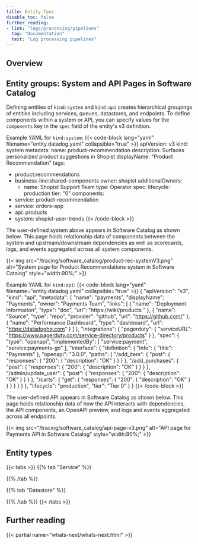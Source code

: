 ```yaml
---
title: Entity Tpes
disable_toc: false
further_reading:
- link: "logs/processing/pipelines"
  tag: "Documentation"
  text: "Log processing pipelines"
---
```


## Overview

## Entity groups: System and API Pages in Software Catalog

Defining entities of `kind:system` and `kind:api` creates hierarchical groupings of entities including services, queues, datastores, and endpoints. To define components within a system or API, you can specify values for the `components` key in the `spec` field of the entity's v3 definition. 

Example YAML for `kind:system`:
{{< code-block lang="yaml" filename="entity.datadog.yaml" collapsible="true" >}}
apiVersion: v3
kind: system
metadata:
  name: product-recommendation
  description: Surfaces personalized product suggestions in Shopist
  displayName: "Product Recommendation"
  tags:
  - product:recommendations
  - business-line:shared-components
  owner: shopist
  additionalOwners:
    - name: Shopist Support Team
      type: Operator
spec:
  lifecycle: production
  tier: "0"
  components:
  - service: product-recommendation
  - service: orders-app
  - api: products
  - system: shopist-user-trends
{{< /code-block >}}

The user-defined system above appears in Software Catalog as shown below. This page holds relationship data of components between the system and upstream/downstream dependencies as well as scorecards, logs, and events aggregated across all system components. 

{{< img src="/tracing/software_catalog/product-rec-systemV3.png" alt="System page for Product Recommendations system in Software Catalog" style="width:90%;" >}}

Example YAML for `kind:api`:
{{< code-block lang="yaml" filename="entity.datadog.yaml" collapsible="true" >}}
{
 "apiVersion": "v3",
 "kind": "api",
 "metadata": {
   "name": "payments",
   "displayName": "Payments",
   "owner": "Payments Team",
   "links": [
     {
       "name": "Deployment Information",
       "type": "doc",
       "url": "https://wiki/products
"
     },
     {
       "name": "Source",
       "type": "repo",
       "provider": "github",
       "url": "https://github.com/"
     },
     {
       "name": "Performance Dashboard",
       "type": "dashboard",
       "url": "https://datadoghq.com"
     }
   ]
 },
 "integrations": {
   "pagerduty": {
     "serviceURL": "https://www.pagerduty.com/service-directory/products"
   }
 },
 "spec": {
   "type": "openapi",
   "implementedBy": [
     "service:payment",
     "service:payments-go"
   ],
   "interface": {
     "definition": {
       "info": {
         "title": "Payments"
       },
       "openapi": "3.0.0",
       "paths": {
         "/add_item": {
           "post": {
             "responses": {
               "200": {
                 "description": "OK"
               }
             }
           }
         },
         "/add_purchases": {
           "post": {
             "responses": {
               "200": {
                 "description": "OK"
               }
             }
           }
         },
         "/admin/update_user": {
           "post": {
             "responses": {
               "200": {
                 "description": "OK"
               }
             }
           }
         },
         "/carts": {
           "get": {
             "responses": {
               "200": {
                 "description": "OK"
               }
             }
           }
         }
       }
     }
   },
   "lifecycle": "production",
   "tier": "Tier 0"
 }
}
{{< /code-block >}}

The user-defined API appears in Software Catalog as shown below. This page holds relationship data of how the API interacts with dependencies, the API components, an OpenAPI preview, and logs and events aggregated across all endpoints. 

{{< img src="/tracing/software_catalog/api-page-v3.png" alt="API page for Payments API in Software Catalog" style="width:90%;" >}}

## Entity types

{{< tabs >}}
{{% tab "Service" %}}

{{% /tab %}}

{{% tab "Datastore" %}}

{{% /tab %}}
{{< /tabs >}}

## Further reading

{{< partial name="whats-next/whats-next.html" >}}